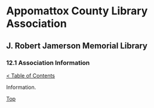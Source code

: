 [0]: ../README.md
[12.1]: association-information.md

# Appomattox County Library Association
## J. Robert Jamerson Memorial Library
### 12.1 Association Information
[< Table of Contents][0]

Information.

[Top][12.1]
